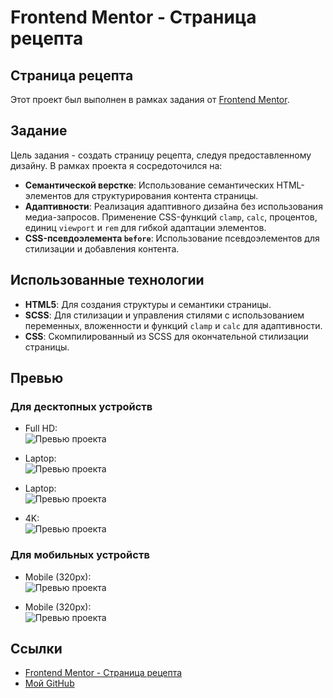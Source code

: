 # Frontend Mentor - Страница рецепта

## Страница рецепта

Этот проект был выполнен в рамках задания от [Frontend Mentor](https://www.frontendmentor.io).

## Задание

Цель задания - создать страницу рецепта, следуя предоставленному дизайну. В рамках проекта я сосредоточился на:

- **Семантической верстке**: Использование семантических HTML-элементов для структурирования контента страницы.
- **Адаптивности**: Реализация адаптивного дизайна без использования медиа-запросов. Применение CSS-функций `clamp`, `calc`, процентов, единиц `viewport` и `rem` для гибкой адаптации элементов.
- **CSS-псевдоэлемента `before`**: Использование псевдоэлементов для стилизации и добавления контента.

## Использованные технологии

- **HTML5**: Для создания структуры и семантики страницы.
- **SCSS**: Для стилизации и управления стилями с использованием переменных, вложенности и функций `clamp` и `calc` для адаптивности.
- **CSS**: Скомпилированный из SCSS для окончательной стилизации страницы.

## Превью

### Для десктопных устройств

 - Full HD:\
    ![Превью проекта](./assets/preview/preview.png)

 - Laptop:\
    ![Превью проекта](./assets/preview/preview-result-desktop-2.png)

 - Laptop:\
    ![Превью проекта](./assets/preview/preview-result-desktop-1.png)

 - 4K:\
    ![Превью проекта](./assets/preview/preview-x-large.png)

### Для мобильных устройств

 - Mobile (320px):\
    ![Превью проекта](./assets/preview/preview-result-mobile-1.png)

 - Mobile (320px):\
    ![Превью проекта](./assets/preview/preview-result-mobile-2.png)

## Ссылки

- [Frontend Mentor - Страница рецепта](https://www.frontendmentor.io/challenges/recipe-page-KiTsR8QQKm)
- [Мой GitHub](https://github.com/Petrakoow)

